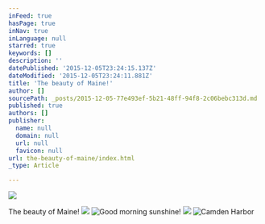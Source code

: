 ```yaml
---
inFeed: true
hasPage: true
inNav: true
inLanguage: null
starred: true
keywords: []
description: ''
datePublished: '2015-12-05T23:24:15.137Z'
dateModified: '2015-12-05T23:24:11.881Z'
title: 'The beauty of Maine!'
author: []
sourcePath: _posts/2015-12-05-77e493ef-5b21-48ff-94f8-2c06bebc313d.md
published: true
authors: []
publisher:
  name: null
  domain: null
  url: null
  favicon: null
url: the-beauty-of-maine/index.html
_type: Article

---
```

![](https://the-grid-user-content.s3-us-west-2.amazonaws.com/1d91155c-359f-4e25-994c-f43f35f5f008.jpg)

The beauty of Maine!
![](https://the-grid-user-content.s3-us-west-2.amazonaws.com/892bcd6b-f265-4529-a2be-54dae24d513b.jpg)
![Good morning sunshine!](https://the-grid-user-content.s3-us-west-2.amazonaws.com/0b18d51e-c062-46d2-ba5a-d209170803a9.jpg)
![](https://s3-us-west-2.amazonaws.com/the-grid-img/p/730387be6b9401d32e838a7dccf56f2342f8b335.jpg)
![Camden Harbor](https://the-grid-user-content.s3-us-west-2.amazonaws.com/96be0423-6686-4f41-920c-a770c72b89e6.jpg)